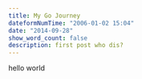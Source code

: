```yaml
---
title: My Go Journey
dateformNumTime: "2006-01-02 15:04"
date: "2014-09-28"
show_word_count: false
description: first post who dis?
---
```

hello world


